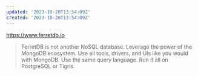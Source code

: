 ```yaml
---
updated: '2023-10-20T13:54:09Z'
created: '2023-10-20T13:54:09Z'
---
```

https://www.ferretdb.io

> FerretDB is not another NoSQL database. Leverage the power of the MongoDB ecosystem. Use all tools, drivers, and UIs like you would with MongoDB. Use the same query language. Run it all on PostgreSQL or Tigris.